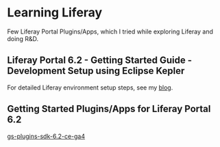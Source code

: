 # Learning Liferay

Few Liferay Portal Plugins/Apps, which I tried while exploring Liferay and doing R&D.

## Liferay Portal 6.2 - Getting Started Guide - Development Setup using Eclipse Kepler

For detailed Liferay environment setup steps, see my [blog](http://tirthalpatel.blogspot.in/2014/02/liferay-portal-6.2-development-setup-guide.html).

## Getting Started Plugins/Apps for Liferay Portal 6.2

[gs-plugins-sdk-6.2-ce-ga4](https://github.com/tirthalpatel/Learning-Liferay/tree/master/gs-plugins-sdk-6.2-ce-ga4)